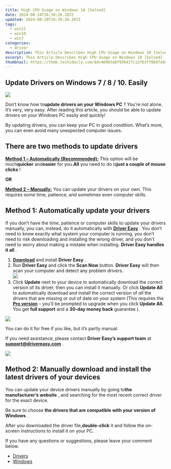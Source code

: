 ```yaml
---
title: High CPU Usage on Windows 10 [Solved]
date: 2024-08-18T16:39:26.207Z
updated: 2024-08-19T16:39:26.207Z
tags:
  - win11
  - win10
  - win7
categories:
  - driver
description: This Article Describes High CPU Usage on Windows 10 [Solved]
excerpt: This Article Describes High CPU Usage on Windows 10 [Solved]
thumbnail: https://thmb.techidaily.com/8dc40963abf93641fc12fb3ff0b8fa0a43902050db781f6bcdf9e50e7619aa67.jpg
---
```


## Update Drivers on Windows 7 / 8 / 10. Easily

![](https://images.drivereasy.com/wp-content/uploads/2018/10/icon-1971135_640-150x150.png)

 Don’t know how to**update drivers on your Windows PC** ? You’re not alone. It’s very, very easy. After reading this article, you should be able to update drivers on your Windows PC easily and quickly!

 By updating drivers, you can keep your PC in good condition. What’s more, you can even avoid many unexpected computer issues.

## There are two methods to update drivers

[**Method 1** **– Automatically (Recommended):**](https://www.drivereasy.com/knowledge/update-drivers-on-windows-7-8-10-easily/#a) This option will be much**quicker** and**easier** for you.**All** you need to do is**just a couple of mouse clicks** !

**OR**

[**Method 2** **– Manually:**](https://tools.techidaily.com/drivereasy/download/) You can update your drivers on your own. This requires some time, patience, and sometimes even computer skills.

## Method 1: Automatically update your drivers

 If you don’t have the time, patience or computer skills to update your drivers manually, you can, instead, do it automatically with **[Driver Easy](https://tools.techidaily.com/drivereasy/download/)**  .  You don’t need to know exactly what system your computer is running, you don’t need to risk downloading and installing the wrong driver, and you don’t need to worry about making a mistake when installing. **Driver Easy handles it all** .

1. **[Download](https://tools.techidaily.com/drivereasy/download/)** and install **Driver Easy** .
2. Run **Driver Easy** and click the **Scan Now** button. **Driver Easy** will then scan your computer and detect any problem drivers.  
![](https://images.drivereasy.com/wp-content/uploads/2018/10/Snap149-2.png)
3. Click **Update**  next to your device to automatically download the correct version of its driver, then you can install it manually. Or click **Update All**  to automatically download and install the correct version of _all_ the drivers that are missing or out of date on your system (This requires the **[Pro version](https://tools.techidaily.com/drivereasy/download/)**  – you’ll be prompted to upgrade when you click **Update All.**  You get **full support** and a **30-day money back** guarantee  ).

![](https://images.drivereasy.com/wp-content/uploads/2018/10/Snap147-1.png)

 You can do it for free if you like, but it’s partly manual.

 If you need assistance, please contact **Driver Easy’s support team** at [**support@drivereasy.com**](https://tools.techidaily.com/drivereasy/download/) .

<!-- affiliate ads begin -->
<a href="https://secure.2checkout.com/order/checkout.php?PRODS=3727260&QTY=1&AFFILIATE=108875&CART=1"><img src="http://www.aiseesoft.com/avangate/30p/banner.jpg" border="0"></a>
<!-- affiliate ads end -->
## Method 2: Manually download and install the latest drivers of your devices

 You can update your device drivers manually by going to**the manufacturer’s website** , and searching for the most recent correct driver for the exact device.

 Be sure to choose **the drivers that are compatible with your version of Windows** .

 After you downloaded the driver file,**double-click** it and follow the on-screen instructions to install it on your PC.

 If you have any questions or suggestions, please leave your comment below.

* [Drivers](https://tools.techidaily.com/drivereasy/download/)
* [Windows](https://tools.techidaily.com/drivereasy/download/)

<ins class="adsbygoogle"
     style="display:block"
     data-ad-format="autorelaxed"
     data-ad-client="ca-pub-7571918770474297"
     data-ad-slot="1223367746"></ins>



<ins class="adsbygoogle"
     style="display:block"
     data-ad-client="ca-pub-7571918770474297"
     data-ad-slot="8358498916"
     data-ad-format="auto"
     data-full-width-responsive="true"></ins>


